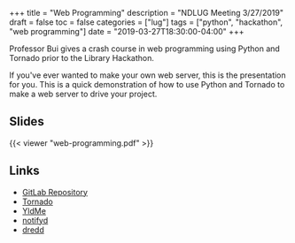 +++
title = "Web Programming"
description = "NDLUG Meeting 3/27/2019"
draft = false
toc = false
categories = ["lug"]
tags = ["python", "hackathon", "web programming"]
date = "2019-03-27T18:30:00-04:00"
+++

Professor Bui gives a crash course in web programming using Python and Tornado prior to the Library Hackathon.

<!--more-->

If you've ever wanted to make your own web server, this is the presentation for you.  This is a quick demonstration of how to use Python and Tornado to make a web server to drive your project.

## Slides
{{< viewer "web-programming.pdf" >}}

## Links
- [GitLab Repository](https://gitlab.com/nd-cse-10001-sp19/tornado-examples)
- [Tornado](http://www.tornadoweb.org/en/stable/)
- [YldMe](https://gitlab.com/pbui/yldme)
- [notifyd](https://gitlab.com/pbui/notifyd/)
- [dredd](https://gitlab.com/pbui/dredd) 
